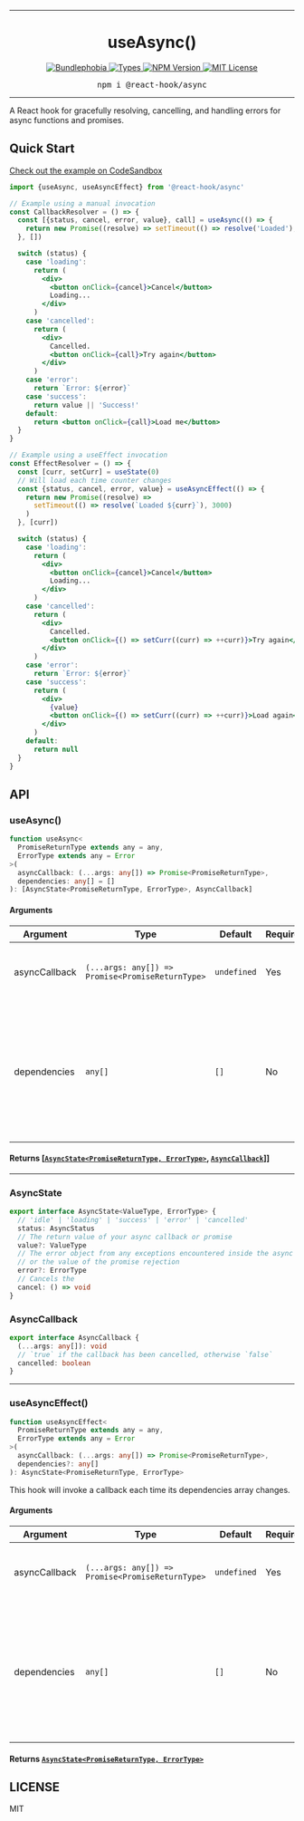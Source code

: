<hr>
<div align="center">
  <h1 align="center">
    useAsync()
  </h1>
</div>

<p align="center">
  <a href="https://bundlephobia.com/result?p=@react-hook/async">
    <img alt="Bundlephobia" src="https://img.shields.io/bundlephobia/minzip/@react-hook/async?style=for-the-badge&labelColor=24292e">
  </a>
  <a aria-label="Types" href="https://www.npmjs.com/package/@react-hook/async">
    <img alt="Types" src="https://img.shields.io/npm/types/@react-hook/async?style=for-the-badge&labelColor=24292e">
  </a>
  <!--
  <a aria-label="Code coverage report" href="https://codecov.io/gh/jaredLunde/react-hook">
    <img alt="Code coverage" src="https://img.shields.io/codecov/c/gh/jaredLunde/react-hook?style=for-the-badge&labelColor=24292e">
  </a>
  <a aria-label="Build status" href="https://travis-ci.com/jaredLunde/react-hook">
    <img alt="Build status" src="https://img.shields.io/travis/com/jaredLunde/react-hook?style=for-the-badge&labelColor=24292e">
  </a>
  -->
  <a aria-label="NPM version" href="https://www.npmjs.com/package/@react-hook/async">
    <img alt="NPM Version" src="https://img.shields.io/npm/v/@react-hook/async?style=for-the-badge&labelColor=24292e">
  </a>
  <a aria-label="License" href="https://jaredlunde.mit-license.org/">
    <img alt="MIT License" src="https://img.shields.io/npm/l/@react-hook/async?style=for-the-badge&labelColor=24292e">
  </a>
</p>

<pre align="center">npm i @react-hook/async</pre>
<hr>

A React hook for gracefully resolving, cancelling, and handling errors for async functions
and promises.

## Quick Start

[Check out the example on CodeSandbox](https://codesandbox.io/s/react-hookasync-example-kdghe)

```jsx harmony
import {useAsync, useAsyncEffect} from '@react-hook/async'

// Example using a manual invocation
const CallbackResolver = () => {
  const [{status, cancel, error, value}, call] = useAsync(() => {
    return new Promise((resolve) => setTimeout(() => resolve('Loaded'), 3000))
  }, [])

  switch (status) {
    case 'loading':
      return (
        <div>
          <button onClick={cancel}>Cancel</button>
          Loading...
        </div>
      )
    case 'cancelled':
      return (
        <div>
          Cancelled.
          <button onClick={call}>Try again</button>
        </div>
      )
    case 'error':
      return `Error: ${error}`
    case 'success':
      return value || 'Success!'
    default:
      return <button onClick={call}>Load me</button>
  }
}

// Example using a useEffect invocation
const EffectResolver = () => {
  const [curr, setCurr] = useState(0)
  // Will load each time counter changes
  const {status, cancel, error, value} = useAsyncEffect(() => {
    return new Promise((resolve) =>
      setTimeout(() => resolve(`Loaded ${curr}`), 3000)
    )
  }, [curr])

  switch (status) {
    case 'loading':
      return (
        <div>
          <button onClick={cancel}>Cancel</button>
          Loading...
        </div>
      )
    case 'cancelled':
      return (
        <div>
          Cancelled.
          <button onClick={() => setCurr((curr) => ++curr)}>Try again</button>
        </div>
      )
    case 'error':
      return `Error: ${error}`
    case 'success':
      return (
        <div>
          {value}
          <button onClick={() => setCurr((curr) => ++curr)}>Load again</button>
        </div>
      )
    default:
      return null
  }
}
```

## API

### useAsync()

```ts
function useAsync<
  PromiseReturnType extends any = any,
  ErrorType extends any = Error
>(
  asyncCallback: (...args: any[]) => Promise<PromiseReturnType>,
  dependencies: any[] = []
): [AsyncState<PromiseReturnType, ErrorType>, AsyncCallback]
```

#### Arguments

| Argument      | Type                                             | Default     | Required? | Description                                                                                                                      |
| ------------- | ------------------------------------------------ | ----------- | --------- | -------------------------------------------------------------------------------------------------------------------------------- |
| asyncCallback | `(...args: any[]) => Promise<PromiseReturnType>` | `undefined` | Yes       | An async function or function that returns a promise.                                                                            |
| dependencies  | `any[]`                                          | `[]`        | No        | Values or state that your callback depends on. This works the same as the dependencies array of `useEffect`, `useCallback`, etc. |

#### Returns [[`AsyncState<PromiseReturnType, ErrorType>`](#asyncstate), [`AsyncCallback`](#asynccallback)]]

---

### AsyncState

```ts
export interface AsyncState<ValueType, ErrorType> {
  // 'idle' | 'loading' | 'success' | 'error' | 'cancelled'
  status: AsyncStatus
  // The return value of your async callback or promise
  value?: ValueType
  // The error object from any exceptions encountered inside the async function
  // or the value of the promise rejection
  error?: ErrorType
  // Cancels the
  cancel: () => void
}
```

### AsyncCallback

```ts
export interface AsyncCallback {
  (...args: any[]): void
  // `true` if the callback has been cancelled, otherwise `false`
  cancelled: boolean
}
```

---

### useAsyncEffect()

```ts
function useAsyncEffect<
  PromiseReturnType extends any = any,
  ErrorType extends any = Error
>(
  asyncCallback: (...args: any[]) => Promise<PromiseReturnType>,
  dependencies?: any[]
): AsyncState<PromiseReturnType, ErrorType>
```

This hook will invoke a callback each time its dependencies array changes.

#### Arguments

| Argument      | Type                                             | Default     | Required? | Description                                                                                                                      |
| ------------- | ------------------------------------------------ | ----------- | --------- | -------------------------------------------------------------------------------------------------------------------------------- |
| asyncCallback | `(...args: any[]) => Promise<PromiseReturnType>` | `undefined` | Yes       | An async function or function that returns a promise.                                                                            |
| dependencies  | `any[]`                                          | `[]`        | No        | Values or state that your callback depends on. This works the same as the dependencies array of `useEffect`, `useCallback`, etc. |

#### Returns [`AsyncState<PromiseReturnType, ErrorType>`](#asyncstate)

## LICENSE

MIT
